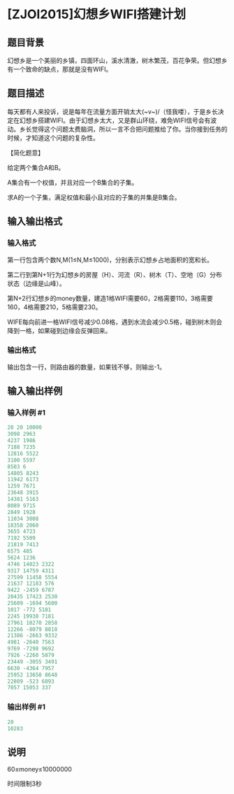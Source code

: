# [ZJOI2015]幻想乡WIFI搭建计划

## 题目背景

幻想乡是一个美丽的乡镇，四面环山，溪水清澈，树木繁茂，百花争荣。但幻想乡有一个致命的缺点，那就是没有WIFI。

## 题目描述

每天都有人来投诉，说是每年在流量方面开销太大(~v~)/（怪我喽），于是乡长决定在幻想乡搭建WIFI。由于幻想乡太大，又是群山环绕，难免WIFI信号会有波动。乡长觉得这个问题太费脑洞，所以一言不合把问题推给了你。当你接到任务的时候，才知道这个问题的复杂性。

【简化题意】

给定两个集合A和B。

A集合有一个权值，并且对应一个B集合的子集。

求A的一个子集，满足权值和最小且对应的子集的并集是B集合。

## 输入输出格式

### 输入格式

第一行包含两个数N,M(1≤N,M≤1000)，分别表示幻想乡占地面积的宽和长。

第二行到第N+1行为幻想乡的房屋（H）、河流（R）、树木（T）、空地（G）分布状态（边缘是山峰）。

第N+2行幻想乡的money数量，建造1格WIFI需要60，2格需要110，3格需要160，4格需要210，5格需要230。

WIFE每向前进一格WIFI信号减少0.08格，遇到水流会减少0.5格，碰到树木则会降到一格，如果碰到边缘会反弹回来。

### 输出格式

输出包含一行，则路由器的数量，如果钱不够，则输出-1。

## 输入输出样例

### 输入样例 #1

```cpp
20 20 10000
3098 2963
4237 1986
7188 7235
12816 5522
3100 5597
8503 6
14805 8243
11942 6173
1259 7671
23648 3915
14381 5163
8089 9715
2849 1928
11034 3008
18358 2060
3655 4723
7192 5509
21819 7413
6575 485
5624 1236
4746 14023 2322
9317 14759 4311
27599 11458 5554
21637 12183 576
9422 -2459 6787
20435 17423 2530
25609 -1694 5600
1017 -772 5181
2245 19938 7181
27961 10270 2858
12266 -8079 8818
21386 -2663 9332
4981 -2640 7563
9769 -7298 9692
7926 -2260 5879
23449 -3055 3491
6630 -4364 7957
25952 13658 8648
22809 -523 6893
7057 15053 337
```


### 输出样例 #1

```cpp
20
10283
```


## 说明

60≤money≤10000000

时间限制3秒

